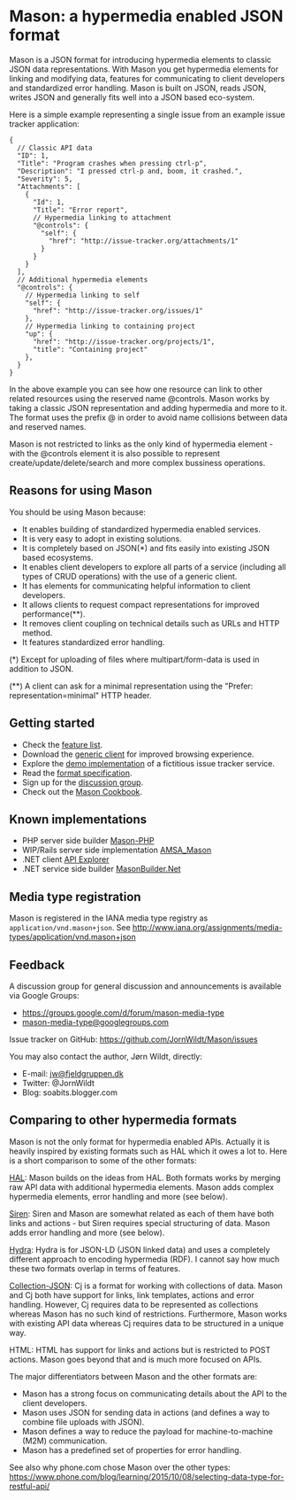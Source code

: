 # Mason: a hypermedia enabled JSON format

Mason is a JSON format for introducing hypermedia elements to classic JSON data representations. With Mason you get hypermedia elements for linking and modifying data, features for communicating to client developers and standardized error handling. Mason is built on JSON, reads JSON, writes JSON and generally fits well into a JSON based eco-system.

Here is a simple example representing a single issue from an example issue tracker application:

```
{
  // Classic API data
  "ID": 1,
  "Title": "Program crashes when pressing ctrl-p",
  "Description": "I pressed ctrl-p and, boom, it crashed.",
  "Severity": 5,
  "Attachments": [
    {
      "Id": 1,
      "Title": "Error report",
      // Hypermedia linking to attachment
      "@controls": {
        "self": {
          "href": "http://issue-tracker.org/attachments/1"
        }
      }
    }
  ],
  // Additional hypermedia elements
  "@controls": {
    // Hypermedia linking to self
    "self": {
      "href": "http://issue-tracker.org/issues/1"
    },
    // Hypermedia linking to containing project
    "up": {
      "href": "http://issue-tracker.org/projects/1",
      "title": "Containing project"
    },
  }
}
```

In the above example you can see how one resource can link to other related resources using the reserved name @controls. 
Mason works by taking a classic JSON representation and adding hypermedia and more to it. 
The format uses the prefix @ in order to avoid name collisions between data and reserved names.

Mason is not restricted to links as the only kind of hypermedia element - with the @controls element it is also possible to 
represent create/update/delete/search and more complex bussiness operations. 


## Reasons for using Mason

You should be using Mason because:

- It enables building of standardized hypermedia enabled services.
- It is very easy to adopt in existing solutions.
- It is completely based on JSON(*) and fits easily into existing JSON based ecosystems.
- It enables client developers to explore all parts of a service (including all types of CRUD operations) with the use of a generic client.
- It has elements for communicating helpful information to client developers.
- It allows clients to request compact representations for improved performance(**).
- It removes client coupling on technical details such as URLs and HTTP method.
- It features standardized error handling.

(*) Except for uploading of files where multipart/form-data is used in addition to JSON.

(**) A client can ask for a minimal representation using the "Prefer: representation=minimal" HTTP header.


## Getting started

- Check the [feature list](https://github.com/JornWildt/Mason/wiki/Mason-features).
- Download the [generic client](https://github.com/JornWildt/Mason/wiki/Generic-Mason-browser) for improved browsing experience.
- Explore the [demo implementation](https://github.com/JornWildt/Mason/wiki/Example-service%3A-issue-tracker) of a fictitious issue tracker service.
- Read the [format specification](https://github.com/JornWildt/Mason/wiki/mason-format-specification).
- Sign up for the [discussion group](https://groups.google.com/d/forum/mason-media-type).
- Check out the [Mason Cookbook](https://github.com/JornWildt/MasonCookBook).

## Known implementations

- PHP server side builder [Mason-PHP](https://github.com/Phone-com/mason-php)
- WIP/Rails server side implementation [AMSA_Mason](https://github.com/mooreniemi/amsa-mason)
- .NET client [API Explorer](https://github.com/JornWildt/Mason/wiki/Generic-Mason-browser)
- .NET service side builder [MasonBuilder.Net](https://github.com/JornWildt/Mason/tree/master/MasonBuilder.Net)

## Media type registration

Mason is registered in the IANA media type registry as `application/vnd.mason+json`. See http://www.iana.org/assignments/media-types/application/vnd.mason+json


## Feedback

A discussion group for general discussion and announcements is available via Google Groups:
- https://groups.google.com/d/forum/mason-media-type
- mason-media-type@googlegroups.com

Issue tracker on GitHub: https://github.com/JornWildt/Mason/issues

You may also contact the author, Jørn Wildt, directly: 
- E-mail: jw@fjeldgruppen.dk
- Twitter: @JornWildt
- Blog: soabits.blogger.com


## Comparing to other hypermedia formats

Mason is not the only format for hypermedia enabled APIs. Actually it is heavily inspired by existing formats such as HAL which it owes a lot to. Here is a short comparison to some of the other formats:

[HAL](http://tools.ietf.org/html/draft-kelly-json-hal-06): Mason builds on the ideas from HAL. Both formats works by merging raw API data with additional hypermedia elements. Mason adds complex hypermedia elements, error handling and more (see below).

[Siren](https://github.com/kevinswiber/siren): Siren and Mason are somewhat related as each of them have both links and actions - but Siren requires special structuring of data. Mason adds error handling and more (see below).

[Hydra](http://www.markus-lanthaler.com/hydra/): Hydra is for JSON-LD (JSON linked data) and uses a completely different approach to encoding hypermedia (RDF). I cannot say how much these two formats overlap in terms of features.

[Collection-JSON](http://amundsen.com/media-types/collection/): Cj is a format for working with collections of data. Mason and Cj both have support for links, link templates, actions and error handling. However, Cj requires data to be represented as collections whereas Mason has no such kind of restrictions. Furthermore, Mason works with existing API data whereas Cj requires data to be structured in a unique way.

HTML: HTML has support for links and actions but is restricted to POST actions. Mason goes beyond that and is much more focused on APIs.

The major differentiators between Mason and the other formats are:

- Mason has a strong focus on communicating details about the API to the client developers.
- Mason uses JSON for sending data in actions (and defines a way to combine file uploads with JSON).
- Mason defines a way to reduce the payload for machine-to-machine (M2M) communication.
- Mason has a predefined set of properties for error handling.

See also why phone.com chose Mason over the other types: https://www.phone.com/blog/learning/2015/10/08/selecting-data-type-for-restful-api/
